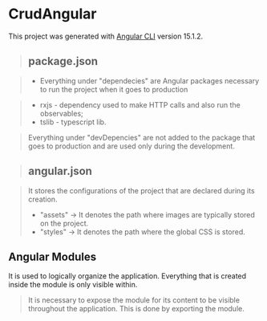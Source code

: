 # CrudAngular

This project was generated with [Angular CLI](https://github.com/angular/angular-cli) version 15.1.2.

> ## package.json

> - Everything under "dependecies" are Angular packages necessary to run the project when it goes to production

> - rxjs - dependency used to make HTTP calls and also run the observables;
> - tslib - typescript lib.

> Everything under "devDepencies" are not added to the package that goes to production and are used only during the development.

> ## angular.json

> It stores the configurations of the project that are declared during its creation.
>
> - "assets" -> It denotes the path where images are typically stored on the project.
> - "styles" -> It denotes the path where the global CSS is stored.

## Angular Modules

It is used to logically organize the application. Everything that is created inside the module is only visible within.

> It is necessary to expose the module for its content to be visible throughout the application.
> This is done by exporting the module.
